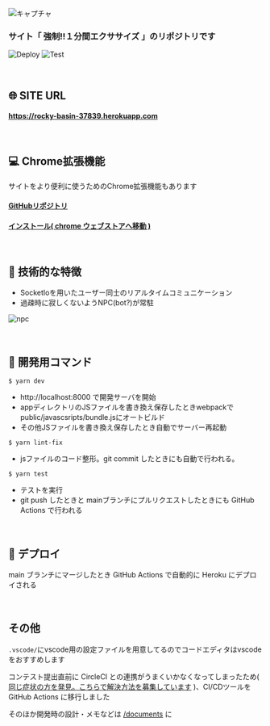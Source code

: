 ![キャプチャ](https://user-images.githubusercontent.com/61675236/106231929-2b59e600-6236-11eb-89d6-8a087589b258.JPG)

### サイト「 強制!!１分間エクササイズ 」のリポジトリです

![Deploy](https://github.com/manten120/one-minute-exercise/workflows/Deploy/badge.svg)
![Test](https://github.com/manten120/one-minute-exercise/workflows/Test/badge.svg)

<br/>

## 🌐 SITE URL

#### **https://rocky-basin-37839.herokuapp.com**

<br/>

## 💻 Chrome拡張機能

サイトをより便利に使うためのChrome拡張機能もあります

#### [GitHubリポジトリ](https://github.com/manten120/one-minute-exercise-chrome-extension)

#### [インストール( chrome ウェブストアへ移動 )](https://chrome.google.com/webstore/detail/%E5%BC%B7%E5%88%B61%E5%88%86%E9%96%93%E3%82%A8%E3%82%AF%E3%82%B5%E3%82%B5%E3%82%A4%E3%82%BA/hgocnapfpahehjogcjfchlbidfidiooc?hl=ja)

<br/>

## 🔧 技術的な特徴

- SocketIoを用いたユーザー同士のリアルタイムコミュニケーション
- 過疎時に寂しくないようNPC(bot?)が常駐

![npc](https://user-images.githubusercontent.com/61675236/106242552-3408e700-624b-11eb-8318-3f0cfc998ae8.JPG)

<br/>

## 📄 開発用コマンド

```
$ yarn dev
```

- http://localhost:8000 で開発サーバを開始
- appディレクトリのJSファイルを書き換え保存したときwebpackでpublic/javascsripts/bundle.jsにオートビルド
- その他JSファイルを書き換え保存したとき自動でサーバー再起動


```
$ yarn lint-fix
```

- jsファイルのコード整形。git commit したときにも自動で行われる。

```
$ yarn test
```

- テストを実行
- git push したときと mainブランチにプルリクエストしたときにも GitHub Actions で行われる

<br/>

## 🏁 デプロイ

main ブランチにマージしたとき GitHub Actions で自動的に Heroku にデプロイされる

<br/>

## その他

`.vscode/`にvscode用の設定ファイルを用意してるのでコードエディタはvscodeをおすすめします

コンテスト提出直前に CircleCI との連携がうまくいかなくなってしまったため( [同じ症状の方を発見。こちらで解決方法を募集しています](https://teratail.com/questions/319236) )、CI/CDツールを GitHub Actions に移行しました


そのほか開発時の設計・メモなどは [/documents](https://github.com/manten120/one-minute-exercise/tree/main/documents) に
